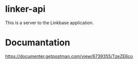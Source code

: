 # linker-api

This is a server to the Linkbase application.

# Documantation 

https://documenter.getpostman.com/view/6739355/TzeZE6co
